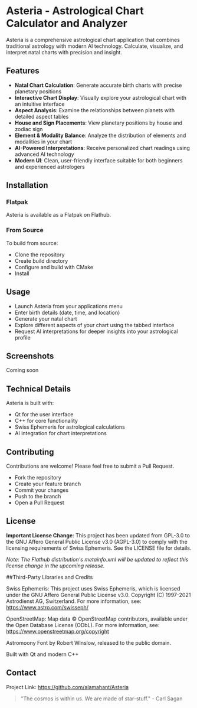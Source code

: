 # Asteria - Astrological Chart Calculator and Analyzer

Asteria is a comprehensive astrological chart application that combines traditional astrology with modern AI technology. Calculate, visualize, and interpret natal charts with precision and insight.

## Features

- **Natal Chart Calculation**: Generate accurate birth charts with precise planetary positions
- **Interactive Chart Display**: Visually explore your astrological chart with an intuitive interface
- **Aspect Analysis**: Examine the relationships between planets with detailed aspect tables
- **House and Sign Placements**: View planetary positions by house and zodiac sign
- **Element & Modality Balance**: Analyze the distribution of elements and modalities in your chart
- **AI-Powered Interpretations**: Receive personalized chart readings using advanced AI technology
- **Modern UI**: Clean, user-friendly interface suitable for both beginners and experienced astrologers

## Installation

### Flatpak

Asteria is available as a Flatpak on Flathub.

### From Source

To build from source:
- Clone the repository
- Create build directory
- Configure and build with CMake
- Install

## Usage

- Launch Asteria from your applications menu
- Enter birth details (date, time, and location)
- Generate your natal chart
- Explore different aspects of your chart using the tabbed interface
- Request AI interpretations for deeper insights into your astrological profile

## Screenshots

Coming soon

## Technical Details

Asteria is built with:
- Qt for the user interface
- C++ for core functionality
- Swiss Ephemeris for astrological calculations
- AI integration for chart interpretations

## Contributing

Contributions are welcome! Please feel free to submit a Pull Request.
- Fork the repository
- Create your feature branch
- Commit your changes
- Push to the branch
- Open a Pull Request

## License

**Important License Change**: This project has been updated from GPL-3.0 to the GNU Affero General Public License v3.0 (AGPL-3.0) to comply with the licensing requirements of Swiss Ephemeris. See the LICENSE file for details.

*Note: The Flathub distribution's metainfo.xml will be updated to reflect this license change in the upcoming release.*

##Third-Party Libraries and Credits

Swiss Ephemeris: This project uses Swiss Ephemeris, which is licensed under the GNU Affero General Public License v3.0. Copyright (C) 1997-2021 Astrodienst AG, Switzerland. For more information, see: https://www.astro.com/swisseph/

OpenStreetMap: Map data © OpenStreetMap contributors, available under the Open Database License (ODbL). For more information, see: https://www.openstreetmap.org/copyright

Astromoony Font by Robert Winslow, released to the public domain.

Built with Qt and modern C++

## Contact

Project Link: https://github.com/alamahant/Asteria

> "The cosmos is within us. We are made of star-stuff." - Carl Sagan



